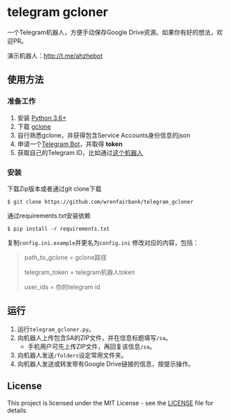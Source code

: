 # telegram gcloner

一个Telegram机器人，方便手动保存Google Drive资源。如果你有好的想法，欢迎PR。

演示机器人：http://t.me/ahzhebot

## 使用方法

### 准备工作

1. 安装 [Python 3.6+](https://www.python.org/downloads/)
2. 下载 [gclone](https://github.com/donwa/gclone/releases)
3. 自行熟悉gclone，并获得包含Service Accounts身份信息的json
4. 申请一个[Telegram Bot](https://core.telegram.org/bots#6-botfather)，并取得 **token**
5. 获取自己的Telegram ID，比如通过[这个机器人](https://t.me/userinfobot)

### 安装

下载Zip版本或者通过git clone下载
```
$ git clone https://github.com/wrenfairbank/telegram_gcloner
```
通过requirements.txt安装依赖
```
$ pip install -r requirements.txt
```
复制`config.ini.example`并更名为`config.ini`
修改对应的内容，包括：

> path_to_gclone = gclone路径
>
> telegram_token = telegram机器人token
>
> user_ids = 你的telegram id

## 运行

1. 运行`telegram_gcloner.py`。
2. 向机器人上传包含SA的ZIP文件，并在信息标题填写`/sa`。
   - 手机用户可先上传ZIP文件，再回复该信息`/sa`。
3. 向机器人发送`/folders`设定常用文件夹。
4. 向机器人发送或转发带有Google Drive链接的信息，按提示操作。


## License

This project is licensed under the MIT License - see the [LICENSE](LICENSE) file for details


